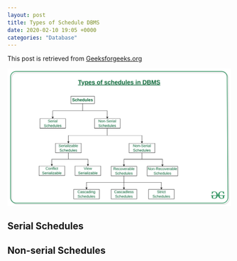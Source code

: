 ```yaml
---
layout: post
title: Types of Schedule DBMS
date: 2020-02-10 19:05 +0000
categories: "Database"
---
```

This post is retrieved from [Geeksforgeeks.org](https://www.geeksforgeeks.org/types-of-schedules-in-dbms/)
<br>

![](/assets/img/2020-02-10-20-07-00.png)

## Serial Schedules

## Non-serial Schedules

